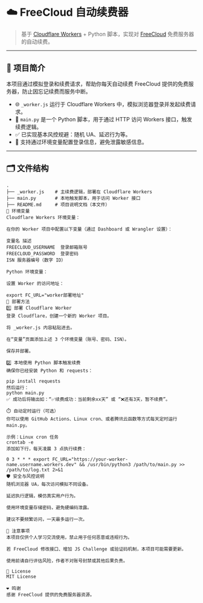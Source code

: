 # ☁️ FreeCloud 自动续费器

> 基于 [Cloudflare Workers](https://workers.cloudflare.com/) + Python 脚本，实现对 [FreeCloud](https://freecloud.ltd) 免费服务器的自动续费。

---

## 📌 项目简介

本项目通过模拟登录和续费请求，帮助你每天自动续费 FreeCloud 提供的免费服务器，防止因忘记续费而服务中断。

- 🌐 `_worker.js` 运行于 Cloudflare Workers 中，模拟浏览器登录并发起续费请求。
- 🐍 `main.py` 是一个 Python 脚本，用于通过 HTTP 访问 Workers 接口，触发续费逻辑。
- ✅ 已实现基本风控规避：随机 UA、延迟行为等。
- 🔐 支持通过环境变量配置登录信息，避免泄露敏感信息。

---

## 🗂️ 文件结构

```
.
├── _worker.js    # 主续费逻辑，部署在 Cloudflare Workers
├── main.py       # 本地触发脚本，用于访问 Worker 接口
├── README.md     # 项目说明文档（本文件）
🔧 环境变量
Cloudflare Workers 环境变量：

在你的 Worker 项目中配置以下变量（通过 Dashboard 或 Wrangler 设置）：

变量名	描述
FREECLOUD_USERNAME	登录邮箱账号
FREECLOUD_PASSWORD	登录密码
ISN	服务器编号（数字 ID）

Python 环境变量：

设置 Worker 的访问地址：

export FC_URL="worker部署地址"
🚀 部署方法
1️⃣ 部署 Cloudflare Worker
登录 Cloudflare，创建一个新的 Worker 项目。

将 _worker.js 内容粘贴进去。

在“变量”页面添加上述 3 个环境变量（账号、密码、ISN）。

保存并部署。

2️⃣ 本地使用 Python 脚本触发续费
确保你已经安装 Python 和 requests：

pip install requests
然后运行：
python main.py
✅ 成功后将输出如：“✅续费成功：当前剩余xx天” 或 “❌还有3天，暂不续费”。

⏱️ 自动定时运行（可选）
你可以使用 GitHub Actions、Linux cron、或者腾讯云函数等方式每天定时运行 main.py。

示例：Linux cron 任务
crontab -e
添加如下行，每天凌晨 3 点执行续费：

0 3 * * * export FC_URL="https://your-worker-name.username.workers.dev" && /usr/bin/python3 /path/to/main.py >> /path/to/log.txt 2>&1
🛡️ 安全与风控说明
随机浏览器 UA，每次访问模拟不同设备。

延迟执行逻辑，模仿真实用户行为。

使用环境变量存储密码，避免硬编码泄露。

建议不要频繁访问，一天最多运行一次。

📮 注意事项
本项目仅供个人学习交流使用，禁止用于任何恶意或违规行为。

若 FreeCloud 修改接口、增加 JS Challenge 或验证码机制，本项目可能需要更新。

使用前请自行评估风险，作者不对账号封禁或其他后果负责。

🧊 License
MIT License

❤️ 鸣谢
感谢 FreeCloud 提供的免费服务器资源。
